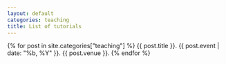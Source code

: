 ```yaml
---
layout: default
categories: teaching
title: List of tutorials
---
```

{% for post in site.categories["teaching"] %}
   <span class="publication-item">
      <span class="title">{{ post.title }}.</span>
      <span class="event">{{ post.event | date: "%b, %Y" }}.</span>
      <span class="venue">{{ post.venue }}.</span>
   </span>
{% endfor %}

